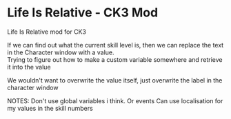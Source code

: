# Life Is Relative - CK3 Mod
Life Is Relative mod for CK3


If we can find out what the current skill level is, 
then we can replace the text in the Character window with a value.  
Trying to figure out how to make a custom variable somewhere and retrieve it into the value

We wouldn't want to overwrite the value itself, just overwrite the label in the character window


NOTES:
Don't use global variables i think. Or events
Can use localisation for my values in the skill numbers
